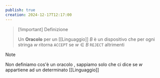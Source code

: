 ```yaml
---
publish: true
creation: 2024-12-17T12:17:00
---
```

>[!important] Definizione
>
>Un **Oracolo** per un [[Linguaggio]] $B$ è un dispositivo che per ogni stringa $w$ ritorna `ACCEPT` se $w\in B$ `REJECT` altrimenti

>[!note] 
>Non definiamo cos'è un oracolo , sappiamo solo che ci dice  se $w$ appartiene ad un determinato [[Linguaggio]]


